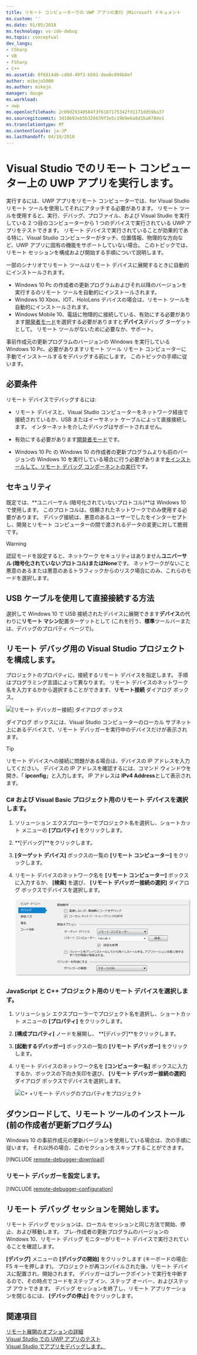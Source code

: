 ```yaml
---
title: リモート コンピューターでの UWP アプリの実行 |Microsoft ドキュメント
ms.custom: ''
ms.date: 01/05/2018
ms.technology: vs-ide-debug
ms.topic: conceptual
dev_langs:
- CSharp
- VB
- FSharp
- C++
ms.assetid: 0f6814d6-cd0d-49f3-b501-dea8c094b8ef
author: mikejo5000
ms.author: mikejo
manager: douge
ms.workload:
- uwp
ms.openlocfilehash: 2c09d29340584f3f6187175342fd1171dd59ba37
ms.sourcegitcommit: 3d10b93eb5b326639f3e5c19b9e6a8d1ba078de1
ms.translationtype: MT
ms.contentlocale: ja-JP
ms.lasthandoff: 04/18/2018
---
```

# <a name="run-uwp-apps-on-a-remote-machine-in-visual-studio"></a>Visual Studio でのリモート コンピューター上の UWP アプリを実行します。
  
実行するには、UWP アプリをリモート コンピューターでは、for Visual Studio リモート ツールを使用してそれにアタッチする必要があります。 リモート ツールを使用すると、実行、デバッグ、プロファイル、および Visual Studio を実行している 2 つ目のコンピューターから 1 つのデバイスで実行されている UWP アプリをテストできます。 リモート デバイスで実行されていることが効果的である特に、Visual Studio コンピューターがタッチ、位置情報、物理的な方向など、UWP アプリに固有の機能をサポートしていない場合。 このトピックでは、リモート セッションを構成および開始する手順について説明します。

一部のシナリオでリモート ツールはリモート デバイスに展開するときに自動的にインストールされます。

- Windows 10 Pc の作成者の更新プログラムおよびそれ以降のバージョンを実行するのリモート ツールを自動的にインストールされます。
- Windows 10 Xbox、IOT、HoloLens デバイスの場合は、リモート ツールを自動的にインストールされます。
- Windows Mobile 10、電話に物理的に接続している、有効にする必要があります[開発者モード](/windows/uwp/get-started/enable-your-device-for-development)を選択する必要がありますと**デバイス**デバッグ ターゲットとして。 リモート ツールがないために必要なか、サポート。

事前作成元の更新プログラムのバージョンの Windows を実行している Windows 10 Pc、必要がありますリモート ツール リモート コンピューターに手動でインストールするをデバッグする前にします。 このトピックの手順に従います。 
  
##  <a name="BKMK_Prerequisites"></a> 必要条件  
 リモート デバイスでデバッグするには:  
  
- リモート デバイスと、Visual Studio コンピューターをネットワーク経由で接続されているか、USB またはイーサネット ケーブルによって直接接続します。 インターネットを介したデバッグはサポートされません。  

- 有効にする必要があります[開発者モード](/windows/uwp/get-started/enable-your-device-for-development)です。 
  
- Windows 10 Pc の Windows 10 の作成者の更新プログラムよりも前のバージョンの Windows 10 を実行している場合に行う必要があります[をインストールして、リモート デバッグ コンポーネントの実行](#BKMK_download)です。
  
##  <a name="BKMK_Security"></a> セキュリティ  
既定では、**ユニバーサル (暗号化されていないプロトコル)**は Windows 10 で使用します。 このプロトコルは、信頼されたネットワークでのみ使用する必要があります。 デバッグ接続は、悪意のあるユーザーでしたをインターセプトし、開発とリモート コンピューターの間で渡されるデータの変更に対して脆弱です。
  
> [!WARNING]
>  認証モードを設定すると、ネットワーク セキュリティはありません**ユニバーサル (暗号化されていないプロトコル)**または**None**です。 ネットワークがないこと悪意のあるまたは悪意のあるトラフィックからのリスク場合にのみ、これらのモードを選択します。  
  
##  <a name="BKMK_DirectConnect"></a> USB ケーブルを使用して直接接続する方法 

選択して Windows 10 で USB 接続されたデバイスに展開できます**デバイス**の代わりに**リモート マシン**配置ターゲットとして (これを行う、**標準**ツールバーまたは、デバッグのプロパティ ページで)。

##  <a name="BKMK_ConnectVS"></a> リモート デバッグ用の Visual Studio プロジェクトを構成します。  
 プロジェクトのプロパティに、接続するリモート デバイスを指定します。 手順はプログラミング言語によって異なります。 リモート デバイスのネットワーク名を入力するかから選択することができます、**リモート接続** ダイアログ ボックス。  
  
 ![[リモート デバッガー接続] ダイアログ ボックス](../debugger/media/vsrun_selectremotedebuggerdlg.png "VSRUN_SelectRemoteDebuggerDlg")  
  
 ダイアログ ボックスには、Visual Studio コンピューターのローカル サブネット上にあるデバイスで、リモート デバッガーを実行中のデバイスだけが表示されます。  
  
> [!TIP]
>  リモート デバイスへの接続に問題がある場合は、デバイスの IP アドレスを入力してください。 デバイスの IP アドレスを確認するには、コマンド ウィンドウを開き、「 **ipconfig**」と入力します。 IP アドレスは **IPv4 Address**として表示されます。  
  
###  <a name="BKMK_Choosing_the_remote_device_for_C__and_Visual_Basic_projects"></a> C# および Visual Basic プロジェクト用のリモート デバイスを選択します。  
  
1.  ソリューション エクスプローラーでプロジェクト名を選択し、ショートカット メニューの **[プロパティ]** をクリックします。  
  
2.  **[デバッグ]**をクリックします。  
  
3.  **[ターゲット デバイス]** ボックスの一覧の **[リモート コンピューター]** をクリックします。  
  
4.  リモート デバイスのネットワーク名を **[リモート コンピューター]** ボックスに入力するか、 **[検索]** を選び、 **[リモート デバッガー接続の選択]** ダイアログ ボックスでデバイスを選択します。 

    ![マネージ リモート デバッグ用のプロジェクト プロパティ](../debugger/media/vsrun_managed_projprop_remote.png "VSRUN_Managed_ProjProp_Remote")  
  
###  <a name="BKMK_Choosing_the_remote_device_for_JavaScript_and_C___projects"></a> JavaScript と C++ プロジェクト用のリモート デバイスを選択します。  
  
1.  ソリューション エクスプローラーでプロジェクト名を選択し、ショートカット メニューの **[プロパティ]** をクリックします。  
  
2.  **[構成プロパティ]** ノードを展開し、 **[デバッグ]**をクリックします。  
  
3.  **[起動するデバッガー]** ボックスの一覧の **[リモート デバッガー]** をクリックします。  
  
4.  リモート デバイスのネットワーク名を **[コンピューター名]** ボックスに入力するか、ボックスの下向き矢印を選び、 **[リモート デバッガー接続の選択]** ダイアログ ボックスでデバイスを選択します。  

    ![C&#43; &#43;リモート デバッグのプロパティをプロジェクト](../debugger/media/vsrun_cpp_projprop_remote.png "VSRUN_CPP_ProjProp_Remote")
  
## <a name="BKMK_download"></a> ダウンロードして、リモート ツールのインストール (前の作成者が更新プログラム)

Windows 10 の事前作成元の更新バージョンを使用している場合は、次の手順に従います。 それ以外の場合、このセクションをスキップすることができます。

[!INCLUDE [remote-debugger-download](../debugger/includes/remote-debugger-download.md)]
  
### <a name="BKMK_setup"></a> リモート デバッガーを設定します。

[!INCLUDE [remote-debugger-configuration](../debugger/includes/remote-debugger-configuration.md)]  
  
##  <a name="BKMK_RunRemoteDebug"></a> リモート デバッグ セッションを開始します。  
 リモート デバッグ セッションは、ローカル セッションと同じ方法で開始、停止、および移動します。 プレ-作成者の更新プログラムのバージョンの Windows 10、リモート デバッグ モニターがリモート デバイスで実行されていることを確認します。  
  
 **[デバッグ]** メニューの **[デバッグの開始]** をクリックします (キーボードの場合: F5 キーを押します)。 プロジェクトが再コンパイルされた後、リモート デバイスに配置され、開始されます。 デバッガーはブレークポイントで実行を中断するので、その時点でコードをステップ イン、ステップ オーバー、およびステップ アウトできます。 デバッグ セッションを終了し、リモート アプリケーションを閉じるには、 **[デバッグの停止]** をクリックします。
  
## <a name="see-also"></a>関連項目  
 [リモート展開のオプションの詳細](/windows/uwp/debug-test-perf/deploying-and-debugging-uwp-apps#advanced-remote-deployment-options)  
 [Visual Studio での UWP アプリのテスト](../test/testing-store-apps-with-visual-studio.md)   
 [Visual Studio でアプリをデバッグします。](../debugger/debug-store-apps-in-visual-studio.md)